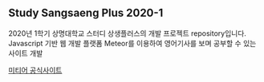## Study Sangsaeng Plus 2020-1

2020년 1학기 상명대학교 스터디 상생플러스의 개발 프로젝트 repository입니다.
Javascript 기반 웹 개발 플랫폼 Meteor를 이용하여 영어기사를 보며 공부할 수 있는 사이트 개발

[미티어 공식사이트](https://www.meteor.com/)
